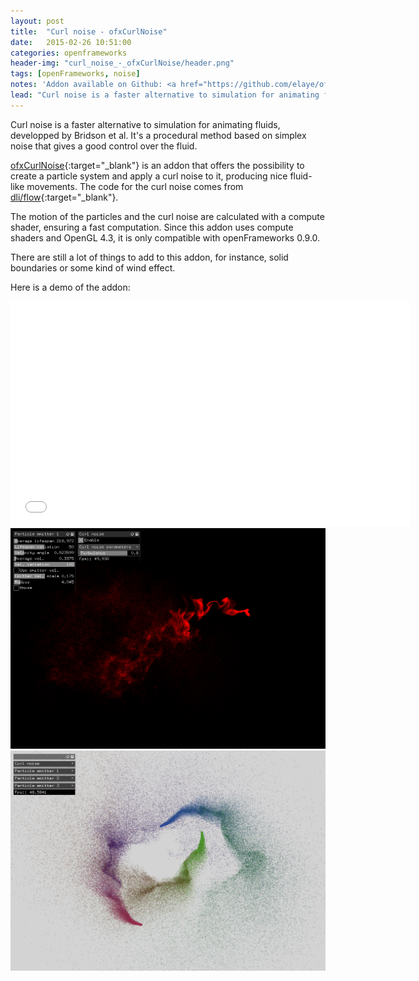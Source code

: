 ```yaml
---
layout: post
title:  "Curl noise - ofxCurlNoise"
date:   2015-02-26 10:51:00
categories: openframeworks
header-img: "curl_noise_-_ofxCurlNoise/header.png"
tags: [openFrameworks, noise]
notes: 'Addon available on Github: <a href="https://github.com/elaye/ofxCurlNoise" target="_blank">ofxCurlNoise <i class="fa fa-github"></i></a>'
lead: "Curl noise is a faster alternative to simulation for animating fluids, developped by Bridson et al. It's a procedural method based on simplex noise that gives a good control over the fluid."
---
```


Curl noise is a faster alternative to simulation for animating fluids, developped by Bridson et al. It's a procedural method based on simplex noise that gives a good control over the fluid. 

[ofxCurlNoise][ofxCurlNoise]{:target="_blank"} is an addon that offers the possibility to create a particle system and apply a curl noise to it, producing nice fluid-like movements.
The code for the curl noise comes from [dli/flow][dli]{:target="_blank"}.

The motion of the particles and the curl noise are calculated with a compute shader, ensuring a fast computation. Since this addon uses compute shaders and OpenGL 4.3, it is only compatible with openFrameworks 0.9.0.

There are still a lot of things to add to this addon, for instance, solid boundaries or some kind of wind effect.

Here is a demo of the addon:

<div class="figure">
	<iframe src="//player.vimeo.com/video/120776831?portrait=0&title=0&badge=0&byline=0" width="640" height="360" frameborder="0" webkitallowfullscreen mozallowfullscreen allowfullscreen></iframe>
</div>

<!-- width="480" height="480" -->

<div class="figure">
	<a href="/img/posts/curl_noise_-_ofxCurlNoise/screenshot_1.png" data-lightbox="curl_noise" alt="Curl noise screenshot 1">
		<img src="/img/posts/curl_noise_-_ofxCurlNoise/screenshot_1.png" alt="Curl noise screenshot 1">
	</a>
</div>

<div class="figure">
	<a href="/img/posts/curl_noise_-_ofxCurlNoise/screenshot_2.png" data-lightbox="curl_noise" alt="Curl noise screenshot 2">
		<img src="/img/posts/curl_noise_-_ofxCurlNoise/screenshot_2.png" alt="Curl noise screenshot 2">
	</a>
</div>

[ofxCurlNoise]: https://github.com/elaye/ofxCurlNoise
[dli]: https://github.com/dli/flow